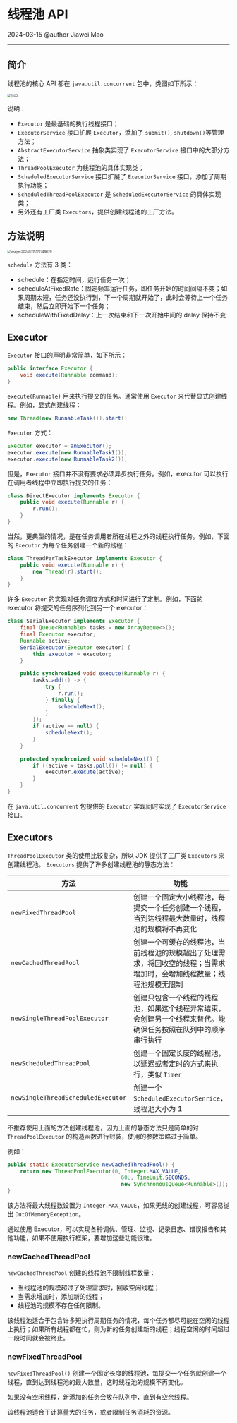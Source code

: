 # 线程池 API

2024-03-15
@author Jiawei Mao
***

## 简介

线程池的核心 API 都在 `java.util.concurrent` 包中，类图如下所示：

<img src="images/2024-02-07-17-21-14.png" alt="|500" style="zoom:50%;" />

说明：

- `Executor` 是最基础的执行线程接口；
- `ExecutorService` 接口扩展 `Executor`，添加了 `submit()`, `shutdown()`等管理方法；
- `AbstractExecutorService` 抽象类实现了 `ExecutorService` 接口中的大部分方法；
- `ThreadPoolExecutor` 为线程池的具体实现类；
- `ScheduledExecutorService` 接口扩展了 `ExecutorService` 接口，添加了周期执行功能；
- `ScheduledThreadPoolExecutor` 是 `ScheduledExecutorService` 的具体实现类；
- 另外还有工厂类 `Executors`，提供创建线程池的工厂方法。

## 方法说明

<img src="images/image-20240315172749029.png" alt="image-20240315172749029" style="zoom:50%;" />

`schedule` 方法有 3 类：

- schedule：在指定时间，运行任务一次；
- scheduleAtFixedRate：固定频率运行任务，即任务开始的时间间隔不变；如果周期太短，任务还没执行到，下一个周期就开始了，此时会等待上一个任务结束，然后立即开始下一个任务；
- scheduleWithFixedDelay：上一次结束和下一次开始中间的 delay 保持不变

## Executor

`Executor` 接口的声明非常简单，如下所示：

```java
public interface Executor {
    void execute(Runnable command);
}
```

`execute(Runnable)` 用来执行提交的任务。通常使用 `Executor` 来代替显式创建线程。例如，显式创建线程：

```java
new Thread(new RunnableTask()).start() 
```

`Executor` 方式：

```java
Executor executor = anExecutor();
executor.execute(new RunnableTask1());
executor.execute(new RunnableTask2());
```

但是，`Executor` 接口并不没有要求必须异步执行任务。例如，executor 可以执行在调用者线程中立即执行提交的任务：

```java
class DirectExecutor implements Executor {
    public void execute(Runnable r) {
        r.run();
    }
}
```

当然，更典型的情况，是在任务调用者所在线程之外的线程执行任务。例如，下面的 `Executor` 为每个任务创建一个新的线程：

```java
class ThreadPerTaskExecutor implements Executor {
    public void execute(Runnable r) {
        new Thread(r).start();
    }
}
```

许多 `Executor` 的实现对任务调度方式和时间进行了定制。例如，下面的 executor 将提交的任务序列化到另一个 executor：

```java
class SerialExecutor implements Executor {
    final Queue<Runnable> tasks = new ArrayDeque<>();
    final Executor executor;
    Runnable active;      
    SerialExecutor(Executor executor) {      
        this.executor = executor;    
    }      
    
    public synchronized void execute(Runnable r) {      
        tasks.add(() -> {        
            try {          
                r.run();        
            } finally {          
                scheduleNext();        
            }      
        });      
        if (active == null) {        
            scheduleNext();      
        }    
    }      
    
    protected synchronized void scheduleNext() {      
        if ((active = tasks.poll()) != null) {        
            executor.execute(active);      
        }    
    }  
}
```

在 `java.util.concurrent` 包提供的 `Executor` 实现同时实现了 `ExecutorService` 接口。
## Executors

`ThreadPoolExecutor` 类的使用比较复杂，所以 JDK 提供了工厂类 `Executors` 来创建线程池。 `Executors` 提供了许多创建线程池的静态方法：

| 方法  | 功能   |
| ---- | ------ |
| `newFixedThreadPool` | 创建一个固定大小线程池，每提交一个任务创建一个线程，当到达线程最大数量时，线程池的规模将不再变化 |
| `newCachedThreadPool` | 创建一个可缓存的线程池，当前线程池的规模超出了处理需求，将回收空的线程；当需求增加时，会增加线程数量；线程池规模无限制                    |
| `newSingleThreadPoolExecutor` | 创建只包含一个线程的线程池，如果这个线程异常结束，会创建另一个线程来替代。能确保任务按照在队列中的顺序串行执行 |
| `newScheduledThreadPool`      | 创建一个固定长度的线程池，以延迟或者定时的方式来执行，类似 `Timer`                                                                        |
| `newSingleThreadScheduledExecutor` | 创建一个 `ScheduledExecutorSenrice`，线程池大小为 1 |

不推荐使用上面的方法创建线程池，因为上面的静态方法只是简单的对 `ThreadPoolExecutor` 的构造函数进行封装，使用的参数策略过于简单。

例如：
```java
public static ExecutorService newCachedThreadPool() {
    return new ThreadPoolExecutor(0, Integer.MAX_VALUE,
                                    60L, TimeUnit.SECONDS,
                                    new SynchronousQueue<Runnable>());
}
```
该方法将最大线程数设置为 `Integer.MAX_VALUE`，如果无线的创建线程，可容易抛出 `OutOfMemoryException`。

通过使用 Executor，可以实现各种调优、管理、监视、记录日志、错误报告和其他功能，如果不使用执行框架，要增加这些功能很难。

### newCachedThreadPool

`newCachedThreadPool` 创建的线程池不限制线程数量：

- 当线程池的规模超过了处理需求时，回收空闲线程；
- 当需求增加时，添加新的线程；
- 线程池的规模不存在任何限制。

该线程池适合于包含许多短执行周期任务的情况，每个任务都尽可能在空闲的线程上执行；如果所有线程都在忙，则为新的任务创建新的线程；线程空闲的时间超过一段时间就会被终止。

### newFixedThreadPool

`newFixedThreadPool()` 创建一个固定长度的线程池，每提交一个任务就创建一个线程，直到达到线程池的最大数量，这时线程池的规模不再变化。

如果没有空闲线程，新添加的任务会放在队列中，直到有空余线程。

该线程池适合于计算量大的任务，或者限制任务消耗的资源。

